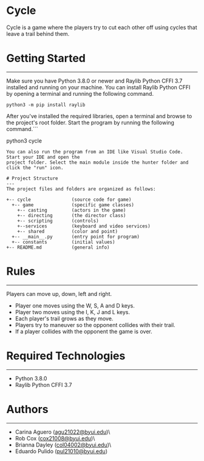 # Cycle
Cycle is a game where the players try to cut each other off using cycles that leave a trail behind them.
# Getting Started
---
Make sure you have Python 3.8.0 or newer and Raylib Python CFFI 3.7 installed and running on your machine. You can install Raylib Python CFFI by opening a terminal and running the following command.
```
python3 -m pip install raylib
```
After you've installed the required libraries, open a terminal and browse to the project's root folder. Start the program by running the following command.```

python3 cycle 
```
You can also run the program from an IDE like Visual Studio Code. Start your IDE and open the 
project folder. Select the main module inside the hunter folder and click the "run" icon.

# Project Structure
---
The project files and folders are organized as follows:

+-- cycle               (source code for game)
  +-- game              (specific game classes)
    +-- casting         (actors in the game)
    +-- directing       (the director class)
    +-- scripting       (controls)
    +--services         (keyboard and video services)
    +-- shared          (color and point)
  +-- __main__.py       (entry point for program)
  +-- constants         (initial values)
+-- README.md           (general info)
```

# Rules
---
  Players can move up, down, left and right.
  * Player one moves using the W, S, A and D keys.
  * Player two moves using the I, K, J and L keys.
  * Each player's trail grows as they move. 
  * Players try to maneuver so the opponent collides with their trail.
  * If a player collides with the opponent the game is over.

# Required Technologies
---
* Python 3.8.0
* Raylib Python CFFI 3.7

# Authors
---
* Carina Aguero (agu21022@byui.edu)\
* Rob Cox (cox21008@byui.edu)\
* Brianna Dayley (col04002@byui.edu)\
* Eduardo Pulido (pul21010@byui.edu)
